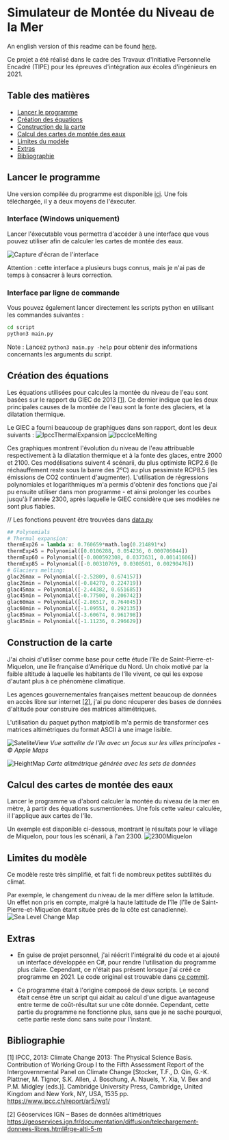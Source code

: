 # Simulateur de Montée du Niveau de la Mer

An english version of this readme can be found [here](https://github.com/seanbogosavac/SeaLevelRiseCalculator/blob/main/README.md).

Ce projet a été réalisé dans le cadre des Travaux d'Initiative Personnelle Encadré (TIPE) pour les épreuves d'intégration aux écoles d'ingénieurs en 2021.

## Table des matières
* [Lancer le programme](#lancer-le-programme)
* [Création des équations](#création-des-équations)
* [Construction de la carte](#construction-de-la-carte)
* [Calcul des cartes de montée des eaux](#calcul-des-cartes-de-montée-des-eaux)
* [Limites du modèle](#limites-du-modèle)
* [Extras](#extras)
* [Bibliographie](#bibliographie)

## Lancer le programme

Une version compilée du programme est disponible [ici](https://github.com/seanbogosavac/SeaLevelRiseCalculator/releases).
Une fois téléchargée, il y a deux moyens de l'éxecuter.

### Interface (Windows uniquement)
Lancer l'éxecutable vous permettra d'accéder à une interface que vous pouvez utiliser afin de calculer les cartes de montée des eaux.

![Capture d'écran de l'interface](readme/windowsUI.png)

Attention : cette interface a plusieurs bugs connus, mais je n'ai pas de temps à consacrer à leurs correction.

### Interface par ligne de commande
Vous pouvez également lancer directement les scripts python en utilisant les commandes suivantes :
```bash
cd script
python3 main.py
```

Note : Lancez ```python3 main.py -help``` pour obtenir des informations concernants les arguments du script.

## Création des équations

Les équations utilisées pour calcules la montée du niveau de l'eau sont basées sur le rapport du GIEC de 2013 [[1]](#bibliography). Ce dernier indique que les deux principales causes de la montée de l'eau sont la fonte des glaciers, et la dilatation thermique.

Le GIEC a fourni beaucoup de graphiques dans son rapport, dont les deux suivants :
![IpccThermalExpansion](readme/ThermalExpansion.jpg)
![IpccIceMelting](readme/IceMelting.jpg)

Ces graphiques montrent l'évolution du niveau de l'eau attribuable respectivement à la dilatation thermique et à la fonte des glaces, entre 2000 et 2100. Ces modélisations suivent 4 scénarii, du plus optimiste RCP2.6 (le réchauffement reste sous la barre des 2°C) au plus pessimiste RCP8.5 (les émissions de CO2 continuent d'augmenter).
L'utilisation de régressions polynomiales et logarithmiques m'a permis d'obtenir des fonctions que j'ai pu ensuite utiliser dans mon programme - et ainsi prolonger les courbes jusqu'à l'année 2300, après laquelle le GIEC considère que ses modèles ne sont plus fiables.

// Les fonctions peuvent être trouvées dans [data.py](https://github.com/seanbogosavac/SeaLevelRiseCalculator/tree/main/script/src/data.py)
```python
## Polynomials
# Thermal expansion:
thermExp26 = lambda x: 0.760659*math.log(0.214891*x)
thermExp45 = Polynomial([0.0106288, 0.054236, 0.000706044])
thermExp60 = Polynomial([-0.000592308, 0.0373631, 0.00141606])
thermExp85 = Polynomial([-0.00310769, 0.0308501, 0.00290476])
# Glaciers melting:
glac26max = Polynomial([-2.52809, 0.674157])
glac26min = Polynomial([-0.84270, 0.224719])
glac45max = Polynomial([-2.44382, 0.651685])
glac45min = Polynomial([-0.77500, 0.206742])
glac60max = Polynomial([-2.86517, 0.764045])
glac60min = Polynomial([-1.09551, 0.292135])
glac85max = Polynomial([-3.60674, 0.961798])
glac85min = Polynomial([-1.11236, 0.296629])
```

## Construction de la carte

J'ai choisi d'utiliser comme base pour cette étude l'île de Saint-Pierre-et-Miquelon, une île française d'Amérique du Nord. Un choix motivé par la faible altitude à laquelle les habitants de l'île vivent, ce qui les expose d'autant plus à ce phénomène climatique.

Les agences gouvernementales françaises mettent beaucoup de données en accès libre sur internet [[2]](#bibliography), j'ai pu donc récuperer des bases de données d'altitude pour construire des matrices altimétriques.

L'utilisation du paquet python matplotlib m'a permis de transformer ces matrices altimétriques du format ASCII à une image lisible.

![SateliteView](readme/SateliteView.jpg)
*Vue sattelite de l'île avec un focus sur les villes principales - © Apple Maps*

![HeightMap](readme/HeightMap.png)
*Carte alitmétrique générée avec les sets de données*

## Calcul des cartes de montée des eaux

Lancer le programme va d'abord calculer la montée du niveau de la mer en mètre, à partir des équations susmentionées.
Une fois cette valeur calculée, il l'applique aux cartes de l'île.

Un exemple est disponible ci-dessous, montrant le résultats pour le village de Miquelon, pour tous les scénarii, à l'an 2300.
![2300Miquelon](readme/2300Miqu.png)

## Limites du modèle

Ce modèle reste très simplifié, et fait fi de nombreux petites subtilités du climat.

Par exemple, le changement du niveau de la mer diffère selon la lattitude. Un effet non pris en compte, malgré la haute lattitude de l'île (l'île de Saint-Pierre-et-Miquelon étant située près de la côte est canadienne).
![Sea Level Change Map](readme/SLCmap.jpg)

## Extras

* En guise de projet personnel, j'ai réécrit l'intégralité du code et ai ajouté un interface développée en C#, pour rendre l'utilisation du programme plus claire. Cependant, ce n'était pas présent lorsque j'ai créé ce programme en 2021. Le code original est trouvable dans [ce commit](https://github.com/seanbogosavac/SeaLevelRiseCalculator/commit/eb9a1bcaed7dfc6c2f2fb35e66b63b13085b3585).

* Ce programme était à l'origine composé de deux scripts. Le second était censé être un script qui aidait au calcul d'une digue avantageuse entre terme de coût-résultat sur une côte donnée. Cependant, cette partie du programme ne fonctionne plus, sans que je ne sache pourquoi, cette partie reste donc sans suite pour l'instant.

## Bibliographie

[1] IPCC, 2013: Climate Change 2013: The Physical Science Basis. Contribution of Working Group I to the Fifth Assessment Report of the Intergovernmental Panel on Climate Change [Stocker, T.F., D. Qin, G.-K. Plattner, M. Tignor, S.K. Allen, J. Boschung, A. Nauels, Y. Xia, V. Bex and P.M. Midgley (eds.)]. Cambridge University Press, Cambridge, United Kingdom and New York, NY, USA, 1535 pp.
https://www.ipcc.ch/report/ar5/wg1/

[2] Géoservices IGN – Bases de données altimétriques
https://geoservices.ign.fr/documentation/diffusion/telechargement-donnees-libres.html#rge-alti-5-m

